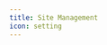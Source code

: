```yaml
---
title: Site Management
icon: setting
---
```


<ProjectPanel v-for="item in config" v-bind="item" />

<script setup lang="ts">
import config from '@manage-plugin-config'
</script>
